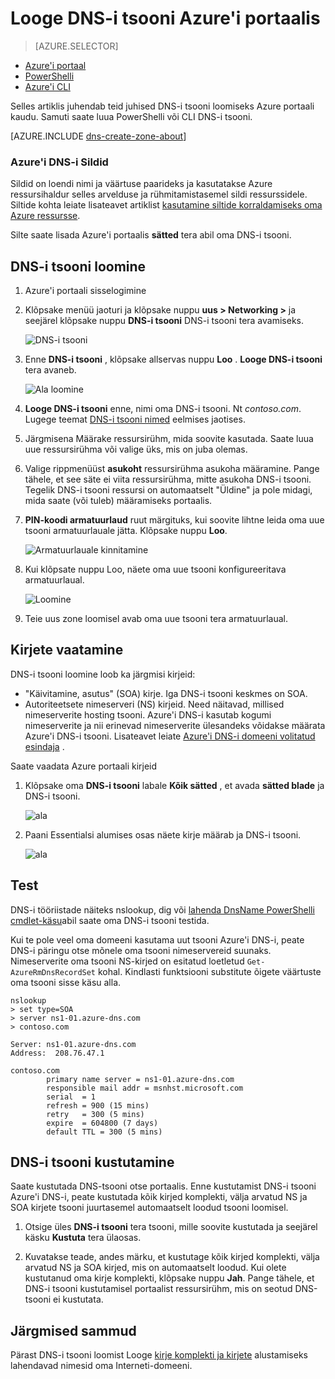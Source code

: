<properties
   pageTitle="Kuidas luua ja hallata oma DNS-i tsooni Azure'i portaalis | Microsoft Azure'i"
   description="Saate teada, kuidas luua DNS-i tsoonid Azure'i DNS-i. See on samm-sammult juhendi luua ja hallata oma DNS-i esimese ja käivitage Azure'i portaalis domeeni DNS-i majutusteenuse."
   services="dns"
   documentationCenter="na"
   authors="sdwheeler"
   manager="carmonm"
   editor=""
   tags="azure-resource-manager"/>

<tags
   ms.service="dns"
   ms.devlang="na"
   ms.topic="article"
   ms.tgt_pltfrm="na"
   ms.workload="infrastructure-services"
   ms.date="08/16/2016"
   ms.author="sewhee"/>

# <a name="create-a-dns-zone-in-the-azure-portal"></a>Looge DNS-i tsooni Azure'i portaalis


> [AZURE.SELECTOR]
- [Azure'i portaal](dns-getstarted-create-dnszone-portal.md)
- [PowerShelli](dns-getstarted-create-dnszone.md)
- [Azure'i CLI](dns-getstarted-create-dnszone-cli.md)



Selles artiklis juhendab teid juhised DNS-i tsooni loomiseks Azure portaali kaudu. Samuti saate luua PowerShelli või CLI DNS-i tsooni.

[AZURE.INCLUDE [dns-create-zone-about](../../includes/dns-create-zone-about-include.md)]


### <a name="about-tags-for-azure-dns"></a>Azure'i DNS-i Sildid


Sildid on loendi nimi ja väärtuse paarideks ja kasutatakse Azure ressursihaldur selles arvelduse ja rühmitamistasemel sildi ressurssidele. Siltide kohta leiate lisateavet artiklist [kasutamine siltide korraldamiseks oma Azure ressursse](../resource-group-using-tags.md).

Silte saate lisada Azure'i portaalis **sätted** tera abil oma DNS-i tsooni.


## <a name="create-a-dns-zone"></a>DNS-i tsooni loomine

1. Azure'i portaali sisselogimine

2. Klõpsake menüü jaoturi ja klõpsake nuppu **uus > Networking >** ja seejärel klõpsake nuppu **DNS-i tsooni** DNS-i tsooni tera avamiseks.

    ![DNS-i tsooni](./media/dns-getstarted-create-dnszone-portal/openzone650.png)

3. Enne **DNS-i tsooni** , klõpsake allservas nuppu **Loo** . **Looge DNS-i tsooni** tera avaneb.

    ![Ala loomine](./media/dns-getstarted-create-dnszone-portal/newzone250.png)

4. **Looge DNS-i tsooni** enne, nimi oma DNS-i tsooni. Nt *contoso.com*. Lugege teemat [DNS-i tsooni nimed](#names) eelmises jaotises.

5. Järgmisena Määrake ressursirühm, mida soovite kasutada. Saate luua uue ressursirühma või valige üks, mis on juba olemas.

6. Valige rippmenüüst **asukoht** ressursirühma asukoha määramine. Pange tähele, et see säte ei viita ressursirühma, mitte asukoha DNS-i tsooni. Tegelik DNS-i tsooni ressursi on automaatselt "Üldine" ja pole midagi, mida saate (või tuleb) määramiseks portaalis.

7. **PIN-koodi armatuurlaud** ruut märgituks, kui soovite lihtne leida oma uue tsooni armatuurlauale jätta. Klõpsake nuppu **Loo**.

    ![Armatuurlauale kinnitamine](./media/dns-getstarted-create-dnszone-portal/pindashboard150.png)

8. Kui klõpsate nuppu Loo, näete oma uue tsooni konfigureeritava armatuurlaual.

    ![Loomine](./media/dns-getstarted-create-dnszone-portal/creating150.png)

9. Teie uus zone loomisel avab oma uue tsooni tera armatuurlaual.


## <a name="view-records"></a>Kirjete vaatamine

DNS-i tsooni loomine loob ka järgmisi kirjeid:

- "Käivitamine, asutus" (SOA) kirje. Iga DNS-i tsooni keskmes on SOA.
- Autoriteetsete nimeserveri (NS) kirjeid. Need näitavad, millised nimeserverite hosting tsooni. Azure'i DNS-i kasutab kogumi nimeserverite ja nii erinevad nimeserverite ülesandeks võidakse määrata Azure'i DNS-i tsooni. Lisateavet leiate [Azure'i DNS-i domeeni volitatud esindaja](dns-domain-delegation.md) .

Saate vaadata Azure portaali kirjeid

1. Klõpsake oma **DNS-i tsooni** labale **Kõik sätted** , et avada **sätted blade** ja DNS-i tsooni.

    ![ala](./media/dns-getstarted-create-dnszone-portal/viewzonens500.png)


2. Paani Essentialsi alumises osas näete kirje määrab ja DNS-i tsooni.


    ![ala](./media/dns-getstarted-create-dnszone-portal/viewzone500.png)

## <a name="test"></a>Test

DNS-i tööriistade näiteks nslookup, dig või [lahenda DnsName PowerShelli cmdlet-käsu](https://technet.microsoft.com/library/jj590781.aspx)abil saate oma DNS-i tsooni testida.

Kui te pole veel oma domeeni kasutama uut tsooni Azure'i DNS-i, peate DNS-i päringu otse mõnele oma tsooni nimeservereid suunaks. Nimeserverite oma tsooni NS-kirjed on esitatud loetletud `Get-AzureRmDnsRecordSet` kohal. Kindlasti funktsiooni substitute õigete väärtuste oma tsooni sisse käsu alla.

    nslookup
    > set type=SOA
    > server ns1-01.azure-dns.com
    > contoso.com

    Server: ns1-01.azure-dns.com
    Address:  208.76.47.1

    contoso.com
            primary name server = ns1-01.azure-dns.com
            responsible mail addr = msnhst.microsoft.com
            serial  = 1
            refresh = 900 (15 mins)
            retry   = 300 (5 mins)
            expire  = 604800 (7 days)
            default TTL = 300 (5 mins)



## <a name="delete-a-dns-zone"></a>DNS-i tsooni kustutamine

Saate kustutada DNS-tsooni otse portaalis. Enne kustutamist DNS-i tsooni Azure'i DNS-i, peate kustutada kõik kirjed komplekti, välja arvatud NS ja SOA kirjete tsooni juurtasemel automaatselt loodud tsooni loomisel.

1. Otsige üles **DNS-i tsooni** tera tsooni, mille soovite kustutada ja seejärel käsku **Kustuta** tera ülaosas.

2. Kuvatakse teade, andes märku, et kustutage kõik kirjed komplekti, välja arvatud NS ja SOA kirjed, mis on automaatselt loodud. Kui olete kustutanud oma kirje komplekti, klõpsake nuppu **Jah**. Pange tähele, et DNS-i tsooni kustutamisel portaalist ressursirühm, mis on seotud DNS-tsooni ei kustutata.


## <a name="next-steps"></a>Järgmised sammud

Pärast DNS-i tsooni loomist Looge [kirje komplekti ja kirjete](dns-getstarted-create-recordset-portal.md) alustamiseks lahendavad nimesid oma Interneti-domeeni.
